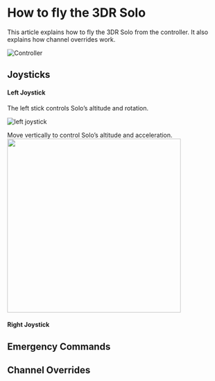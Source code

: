 # How to fly the 3DR Solo
This article explains how to fly the 3DR Solo from the controller. It also explains how channel overrides work.

![Controller](http://www.halo-robotics.com/wp-content/uploads/2015/12/3dr-solo-controller.png)

## Joysticks
#### Left Joystick
The left stick controls Solo’s altitude and rotation.

![left joystick](https://3dr.com/wp-content/uploads/2015/05/left_stick-300x221.png)


Move vertically to control Solo’s altitude and acceleration.               
<img src="https://3dr.com/wp-content/uploads/2015/05/left_motions-1024x835.png" width="400" />


#### Right Joystick



## Emergency Commands


## Channel Overrides
 

